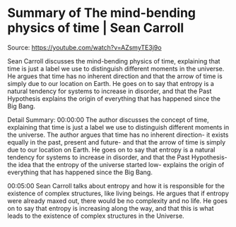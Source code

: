 # Summary of The mind-bending physics of time | Sean Carroll

Source: https://youtube.com/watch?v=AZsmyTE3j9o

Sean Carroll discusses the mind-bending physics of time, explaining that time is just a label we use to distinguish different moments in the universe. He argues that time has no inherent direction and that the arrow of time is simply due to our location on Earth. He goes on to say that entropy is a natural tendency for systems to increase in disorder, and that the Past Hypothesis explains the origin of everything that has happened since the Big Bang.

Detail Summary: 
00:00:00
The author discusses the concept of time, explaining that time is just a label we use to distinguish different moments in the universe. The author argues that time has no inherent direction- it exists equally in the past, present and future- and that the arrow of time is simply due to our location on Earth. He goes on to say that entropy is a natural tendency for systems to increase in disorder, and that the Past Hypothesis- the idea that the entropy of the universe started low- explains the origin of everything that has happened since the Big Bang.

00:05:00
Sean Carroll talks about entropy and how it is responsible for the existence of complex structures, like living beings. He argues that if entropy were already maxed out, there would be no complexity and no life. He goes on to say that entropy is increasing along the way, and that this is what leads to the existence of complex structures in the Universe.

